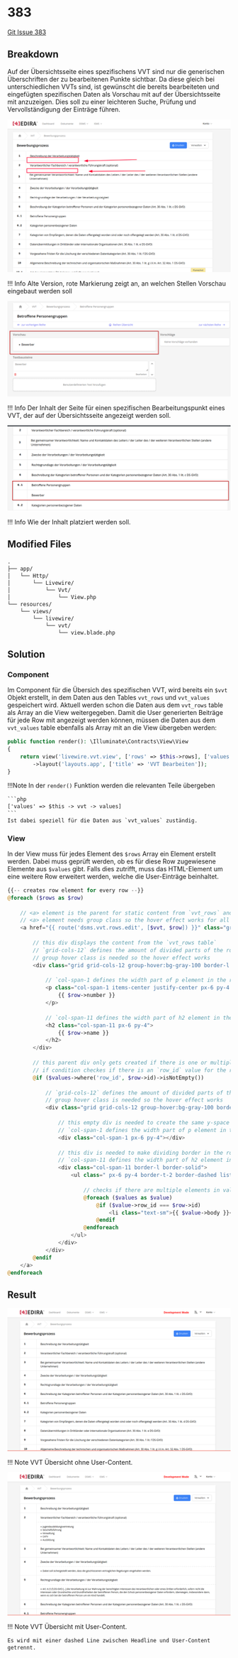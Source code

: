 # 383

[Git Issue 383](https://work-documentation.jroedel-work.gitlab.io/)

## Breakdown 

Auf der Übersichtsseite eines spezifischens VVT sind nur die generischen Überschriften der zu bearbeitenen Punkte sichtbar. Da diese gleich bei unterschiedlichen VVTs sind, ist gewünscht die bereits bearbeiteten und eingefügten spezifischen Daten als Vorschau mit auf der Übersichtsseite mit anzuzeigen. Dies soll zu einer leichteren Suche, Prüfung und Vervollständigung der Einträge führen. 

![image info](../src/img/1.png)

!!! Info
    Alte Version, rote Markierung zeigt an, an welchen Stellen Vorschau eingebaut werden soll

![image info](../src/img/2.png)

!!! Info
    Der Inhalt der Seite für einen spezifischen Bearbeitungspunkt eines VVT, der auf der Übersichtsseite angezeigt werden soll.

![image info](../src/img/3.png)

!!! Info
    Wie der Inhalt platziert werden soll.

## Modified Files

```
.
├── app/
│   └── Http/                  
│       └── Livewire/
│           └── Vvt/
│               └── View.php  
└── resources/
    └── views/                  
        └── livewire/
            └── vvt/
                └── view.blade.php  
```

## Solution

### Component

Im Component für die Übersich des spezifischen VVT, wird bereits ein `$vvt` Objekt erstellt, in dem Daten aus den Tables `vvt_rows` und `vvt_values` gespeichert wird. Aktuell werden schon die Daten aus dem `vvt_rows` table als Array an die View weitergegeben. Damit die User generierten Beiträge für jede Row mit angezeigt werden können, müssen die Daten aus dem `vvt_values` table ebenfalls als Array mit an die View übergeben werden:

```php
public function render(): \Illuminate\Contracts\View\View
{ 
    return view('livewire.vvt.view', ['rows' => $this->rows], ['values' => $this -> vvt -> values])
        ->layout('layouts.app', ['title' => 'VVT Bearbeiten']);
}
```
!!!Note
    In der `render()` Funktion werden die relevanten Teile übergeben

    ```php
    ['values' => $this -> vvt -> values]
    ```
    Ist dabei speziell für die Daten aus `vvt_values` zuständig.

### View

In der View muss für jedes Element des `$rows` Array ein Element erstellt werden. Dabei muss geprüft werden, ob es für diese Row zugewiesene Elemente aus `$values` gibt. Falls dies zutrifft, muss das HTML-Element um eine weitere Row erweitert werden, welche die User-Einträge beinhaltet.

```php
{{-- creates row element for every row --}}
@foreach ($rows as $row)

    // <a> element is the parent for static content from `vvt_rows` and dynamic content from `vvt_values`
    // <a> element needs group class so the hover effect works for all child elements
    <a href="{{ route('dsms.vvt.rows.edit', [$vvt, $row]) }}" class="group group-hover:bg-gray-100 ">

        // this div displays the content from the `vvt_rows table`
        // `grid-cols-12` defines the amount of divided parts of the row
        // group hover class is needed so the hover effect works 
        <div class="grid grid-cols-12 group-hover:bg-gray-100 border-l border-r border-t divide-x">

            // `col-span-1 defines the width part of p element in the row element`
            <p class="col-span-1 items-center justify-center px-6 py-4 font-mono font-semibold">
                {{ $row->number }}
            </p>

            // `col-span-11 defines the width part of h2 element in the row element`
            <h2 class="col-span-11 px-6 py-4">
                {{ $row->name }}
            </h2>
        </div>

        // this parent div only gets created if there is one or multiple assigned values for the row form the 'vvt_values' table 
        // if condition checkes if there is an `row_id` value for the row
        @if ($values->where('row_id', $row->id)->isNotEmpty())

            // `grid-cols-12` defines the amount of divided parts of the row 
            // group hover class is needed so the hover effect works
            <div class="grid grid-cols-12 group-hover:bg-gray-100 border-l border-r">

                // this empty div is needed to create the same y-space as the <p> element above
                // `col-span-1 defines the width part of p element in the row element`
                <div class="col-span-1 px-6 py-4"></div>

                // this div is needed to make dividing border in the row solid 
                // `col-span-11 defines the width part of h2 element in the row element`
                <div class="col-span-11 border-l border-solid">
                    <ul class=" px-6 py-4 border-t-2 border-dashed list-disc list-inside">
                        
                        // checks if there are multiple elements in values assigned to the row 
                        @foreach ($values as $value)
                            @if ($value->row_id === $row->id)
                                <li class="text-sm">{{ $value->body }}</li>
                            @endif
                        @endforeach
                    </ul>
                </div>
            </div>
        @endif
    </a>
@endforeach    
```

## Result

![image info](../src/img/4.png)

!!! Note
    VVT Übersicht ohne User-Content.

![image info](../src/img/5.png)

!!! Note
    VVT Übersicht mit User-Content.
    
    Es wird mit einer dashed Line zwischen Headline und User-Content getrennt.
